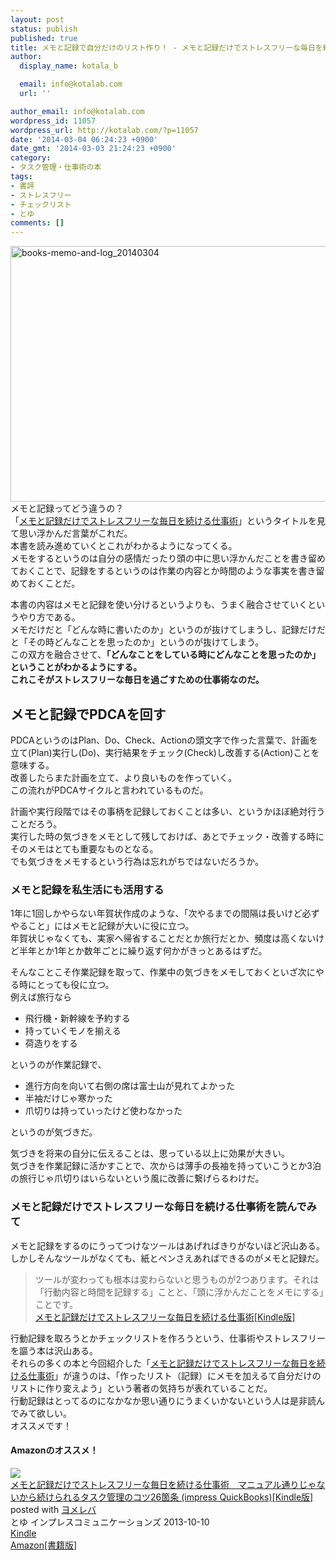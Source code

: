 ```yaml
---
layout: post
status: publish
published: true
title: メモと記録で自分だけのリスト作り！ - メモと記録だけでストレスフリーな毎日を続ける仕事術 とゆ著
author:
  display_name: kotala_b

  email: info@kotalab.com
  url: ''

author_email: info@kotalab.com
wordpress_id: 11057
wordpress_url: http://kotalab.com/?p=11057
date: '2014-03-04 06:24:23 +0900'
date_gmt: '2014-03-03 21:24:23 +0900'
category:
- タスク管理・仕事術の本
tags:
- 書評
- ストレスフリー
- チェックリスト
- とゆ
comments: []
---
```

<p><img src="http://kotalab.com/wp-content/uploads/books-memo-and-log_20140304-546x409.jpg" alt="books-memo-and-log_20140304" width="546" height="409" class="alignnone size-large wp-image-11065" /><br />
メモと記録ってどう違うの？<br />
「<a href="http://www.amazon.co.jp/exec/obidos/asin/B00FR2XNVY/same-22/" rel="nofollow" target="_blank">メモと記録だけでストレスフリーな毎日を続ける仕事術</a>」というタイトルを見て思い浮かんだ言葉がこれだ。<br />
本書を読み進めていくとこれがわかるようになってくる。<br />
メモをするというのは<span class="b">自分の感情だったり頭の中に思い浮かんだことを書き留めておくこと</span>で、記録をするというのは作業の内容とか時間のような<span class="b">事実を書き留めておく</span>ことだ。</p>
<p><span class="b">本書の内容はメモと記録を使い分けるというよりも、うまく融合させていくというやり方である。</span><br />
メモだけだと「どんな時に書いたのか」というのが抜けてしまうし、記録だけだと「その時どんなことを思ったのか」というのが抜けてしまう。<br />
この双方を融合させて、<strong>「どんなことをしている時にどんなことを思ったのか」ということがわかるようにする。<br />
これこそがストレスフリーな毎日を過ごすための仕事術なのだ。</strong><br />
<!--more--></p>
<h2>メモと記録でPDCAを回す</h2>
<p>PDCAというのはPlan、Do、Check、Actionの頭文字で作った言葉で、計画を立て(Plan)実行し(Do)、実行結果をチェック(Check)し改善する(Action)ことを意味する。<br />
改善したらまた計画を立て、より良いものを作っていく。<br />
この流れがPDCAサイクルと言われているものだ。</p>
<p>計画や実行段階ではその事柄を記録しておくことは多い、というかほぼ絶対行うことだろう。<br />
実行した時の気づきをメモとして残しておけば、あとでチェック・改善する時にそのメモはとても重要なものとなる。<br />
でも気づきをメモするという行為は忘れがちではないだろうか。</p>
<h3>メモと記録を私生活にも活用する</h3>
<p>1年に1回しかやらない年賀状作成のような、「次やるまでの間隔は長いけど必ずやること」にはメモと記録が大いに役に立つ。<br />
年賀状じゃなくても、実家へ帰省することだとか旅行だとか、<span class="b">頻度は高くないけど半年とか1年とか数年ごとに繰り返す何か</span>がきっとあるはずだ。</p>
<p>そんなことこそ作業記録を取って、作業中の気づきをメモしておくといざ次にやる時にとっても役に立つ。<br />
例えば旅行なら</p>
<ul>
<li>飛行機・新幹線を予約する</li>
<li>持っていくモノを揃える</li>
<li>荷造りをする</li>
</ul>
<p>というのが作業記録で、</p>
<ul>
<li>進行方向を向いて右側の席は富士山が見れてよかった</li>
<li>半袖だけじゃ寒かった</li>
<li>爪切りは持っていったけど使わなかった</li>
</ul>
<p>というのが気づきだ。</p>
<p>気づきを将来の自分に伝えることは、思っている以上に効果が大きい。<br />
気づきを作業記録に活かすことで、次からは薄手の長袖を持っていこうとか3泊の旅行じゃ爪切りはいらないという風に改善に繋げらるわけだ。</p>
<h3>メモと記録だけでストレスフリーな毎日を続ける仕事術を読んでみて</h3>
<p>メモと記録をするのにうってつけなツールはあげればきりがないほど沢山ある。<br />
しかしそんなツールがなくても、紙とペンさえあればできるのがメモと記録だ。</p>
<blockquote><p>ツールが変わっても根本は変わらないと思うものが2つあります。それは「行動内容と時間を記録する」ことと、「頭に浮かんだことをメモにする」ことです。<br />
<a href="http://www.amazon.co.jp/exec/obidos/asin/B00FR2XNVY/same-22/" rel="nofollow" target="_blank">メモと記録だけでストレスフリーな毎日を続ける仕事術[Kindle版]</a></p></blockquote>
<p>行動記録を取ろうとかチェックリストを作ろうという、仕事術やストレスフリーを謳う本は沢山ある。<br />
それらの多くの本と今回紹介した「<a href="http://www.amazon.co.jp/exec/obidos/asin/B00FR2XNVY/same-22/" rel="nofollow" target="_blank">メモと記録だけでストレスフリーな毎日を続ける仕事術</a>」が違うのは、「<span class="b">作ったリスト（記録）にメモを加えるて自分だけのリストに作り変えよう</span>」という著者の気持ちが表れていることだ。<br />
行動記録はとってるのになかなか思い通りにうまくいかないという人は是非読んでみて欲しい。<br />
オススメです！</p>
<h4 class="aam">Amazonのオススメ！</h4>
<div class="booklink-box">
<div class="booklink-image"><a href="http://www.amazon.co.jp/exec/obidos/asin/B00FR2XNVY/same-22/" rel="nofollow" target="_blank"><img src="http://ecx.images-amazon.com/images/I/51NJ94w56PL._SL160_.jpg" style="border: none;" /></a></div>
<div class="booklink-info">
<div class="booklink-name"><a href="http://www.amazon.co.jp/exec/obidos/asin/B00FR2XNVY/same-22/" rel="nofollow" target="_blank">メモと記録だけでストレスフリーな毎日を続ける仕事術　マニュアル通りじゃないから続けられるタスク管理のコツ26箇条 (impress QuickBooks)[Kindle版]</a>
<div class="booklink-powered-date">posted with <a href="http://yomereba.com" rel="nofollow" target="_blank">ヨメレバ</a></div>
</div>
<div class="booklink-detail">とゆ インプレスコミュニケーションズ 2013-10-10    </div>
<div class="booklink-link2">
<div class="shoplinkkindle"><a href="http://www.amazon.co.jp/exec/obidos/ASIN/B00FR2XNVY/same-22/" rel="nofollow" target="_blank" >Kindle</a></div>
<div class="shoplinkamazon"><a href="http://www.amazon.co.jp/gp/search?keywords=%83%81%83%82%82%C6%8BL%98%5E%82%BE%82%AF%82%C5%83X%83g%83%8C%83X%83t%83%8A%81%5B%82%C8%96%88%93%FA%82%F0%91%B1%82%AF%82%E9%8Ed%8E%96%8Fp%81%40%83%7D%83j%83%85%83A%83%8B%92%CA%82%E8%82%B6%82%E1%82%C8%82%A2%82%A9%82%E7%91%B1%82%AF%82%E7%82%EA%82%E9%83%5E%83X%83N%8A%C7%97%9D%82%CC%83R%83c26%89%D3%8F%F0%20%28impress%20QuickBooks%29&__mk_ja_JP=%83J%83%5E%83J%83i&url=search-alias%3Dstripbooks&tag=same-22" rel="nofollow" target="_blank" title="アマゾン" >Amazon[書籍版]</a></div>
</p></div>
</div>
<div class="booklink-footer"></div>
</div>
